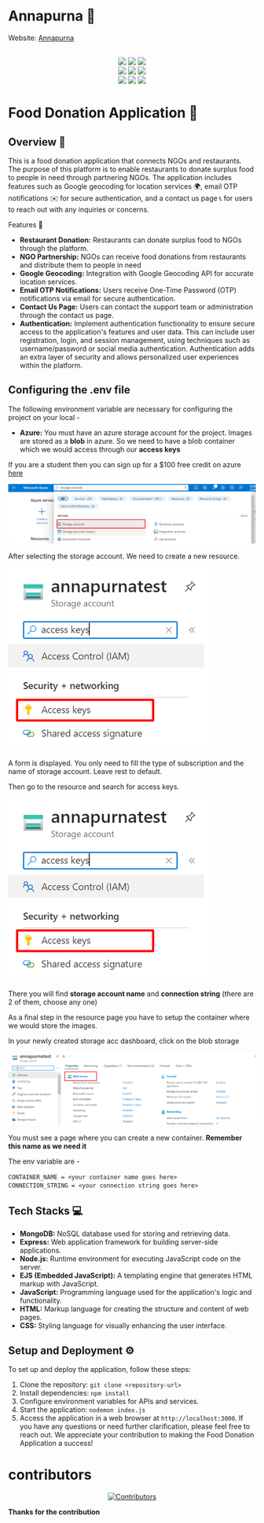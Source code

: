 # Annapurna 🙌
Website: [Annapurna](https://project-annapurna.azurewebsites.net/)


<div align="center">
  <br>
  <img src="https://img.shields.io/github/repo-size/subhashis2204/project-annapurna?style=for-the-badge" />
  <img src="https://img.shields.io/github/issues/subhashis2204/project-annapurna?style=for-the-badge" />
  <img src="https://img.shields.io/github/issues-closed-raw/subhashis2204/project-annapurna?style=for-the-badge" />
  <br>
  <img src="https://img.shields.io/github/forks/subhashis2204/project-annapurna?style=for-the-badge" />
  <img src="https://img.shields.io/github/issues-pr/subhashis2204/project-annapurna?style=for-the-badge" />
  <img src="https://img.shields.io/github/issues-pr-closed-raw/subhashis2204/project-annapurna?style=for-the-badge" />
  <br>
  <img src="https://img.shields.io/github/stars/subhashis2204/project-annapurna?style=for-the-badge" />
  <img src="https://img.shields.io/github/last-commit/subhashis2204/project-annapurna?style=for-the-badge" />
  <img src="https://img.shields.io/github/commit-activity/y/subhashis2204/project-annapurna?style=for-the-badge" />
</div>


# Food Donation Application 🤝

## Overview 🌟

This is a food donation application that connects NGOs and restaurants. The purpose of this platform is to enable restaurants to donate surplus food to people in need through partnering NGOs. The application includes features such as Google geocoding for location services 🌍, email OTP notifications ✉️ for secure authentication, and a contact us page 📞 for users to reach out with any inquiries or concerns.

Features 🚀

- **Restaurant Donation:** Restaurants can donate surplus food to NGOs through the platform.
- **NGO Partnership:** NGOs can receive food donations from restaurants and distribute them to people in need
- **Google Geocoding:** Integration with Google Geocoding API for accurate location services.
- **Email OTP Notifications:** Users receive One-Time Password (OTP) notifications via email for secure authentication. 
- **Contact Us Page:** Users can contact the support team or administration through the contact us page.
- **Authentication:** Implement authentication functionality to ensure secure access to the application's features and user data. This can include user registration, login, and session management, using techniques such as username/password or social media authentication. Authentication adds an extra layer of security and allows personalized user experiences within the platform.

## Configuring the .env file 

The following environment variable are necessary for configuring the project on your local - 

- **Azure:** You must have an azure storage account for the project. Images are stored as a **blob** in azure. So we need to have a blob container which we would access through our **access keys**

If you are a student then you can sign up for a $100 free credit on azure [here](https://azure.microsoft.com/en-in/free/students/)

![storage account search](./assets/azure_sa_img.png)

After selecting the storage account. We need to create a new resource.

![create storage account](./assets/azure_sa_aks.png)

A form is displayed. You only need to fill the type of subscription and the name of storage account. Leave rest to default.

Then go to the resource and search for access keys.

![search for access keys](./assets/azure_sa_aks.png)

There you will find **storage account name** and **connection string** (there are 2 of them, choose any one) 

As a final step in the resource page you have to setup the container where we would store the images.

In your newly created storage acc dashboard, click on the blob storage

![azure storage dashboard](./assets/azure_sa_dashbrd.png)

You must see a page where you can create a new container. **Remember this name as we need it**

The env variable are - 

`CONTAINER_NAME = <your container name goes here>` <br/>
`CONNECTION_STRING = <your connection string goes here>`

## Tech Stacks 💻

- **MongoDB:** NoSQL database used for storing and retrieving data.
- **Express:** Web application framework for building server-side applications.
- **Node.js:** Runtime environment for executing JavaScript code on the server.
- **EJS (Embedded JavaScript):** A templating engine that generates HTML markup with JavaScript.
- **JavaScript:** Programming language used for the application's logic and functionality.
- **HTML:** Markup language for creating the structure and content of web pages.
- **CSS:** Styling language for visually enhancing the user interface.

## Setup and Deployment ⚙️

To set up and deploy the application, follow these steps:

1. Clone the repository: `git clone <repository-url>`
2. Install dependencies: `npm install`
3. Configure environment variables for APIs and services.
4. Start the application: `nodemon index.js`
7.  Access the application in a web browser at `http://localhost:3000`. 
If you have any questions or need further clarification, please feel free to reach out. We appreciate your contribution to making the Food Donation Application a success!

# contributors 
<div align="center">
  <a href="https://github.com/subhashis2204/project-annapurna/graphs/contributors">
    <img src="https://contrib.rocks/image?repo=subhashis2204/project-annapurna" alt="Contributors" />
  </a>
</div>

**Thanks for the contribution** 

